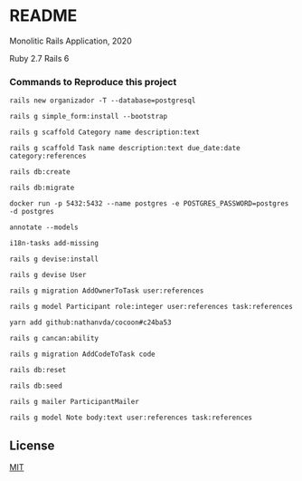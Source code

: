 # README

Monolitic Rails Application, 2020

Ruby 2.7
Rails 6

### Commands to Reproduce this project

`rails new organizador -T --database=postgresql`

`rails g simple_form:install --bootstrap`

`rails g scaffold Category name description:text`

`rails g scaffold Task name description:text due_date:date category:references`

`rails db:create`

`rails db:migrate`

`docker run -p 5432:5432 --name postgres -e POSTGRES_PASSWORD=postgres -d postgres`

`annotate --models`

`i18n-tasks add-missing`

`rails g devise:install`

`rails g devise User`

`rails g migration AddOwnerToTask user:references`

`rails g model Participant role:integer user:references task:references`

`yarn add github:nathanvda/cocoon#c24ba53`

`rails g cancan:ability`

`rails g migration AddCodeToTask code`

`rails db:reset`

`rails db:seed`

`rails g mailer ParticipantMailer`

`rails g model Note body:text user:references task:references`

## License
[MIT](https://choosealicense.com/licenses/mit/)
